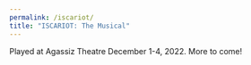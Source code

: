 ```yaml
---
permalink: /iscariot/
title: "ISCARIOT: The Musical"
---
```


Played at Agassiz Theatre December 1-4, 2022. More to come!